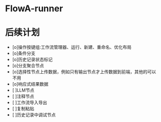 # FlowA-runner

# 后续计划
* [o]操作按键组:工作流管理器、运行、新建、重命名、优化布局
* [o]条件分支
* [o]历史记录状态标记
* [o]分支聚合节点
* [o]选择性节点上传数据，例如只有输出节点才上传数据到前端，其他的可以不用
* [o]响应式结果数据
* [ ]LLM节点
* [ ]注释节点
* [ ]工作流导入导出
* [ ]复制粘贴
* [ ]历史记录中调试节点